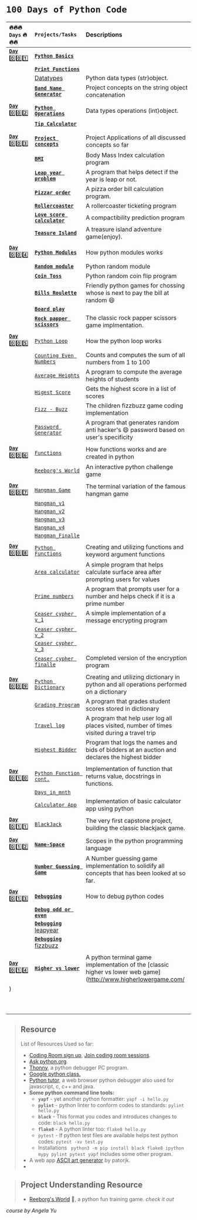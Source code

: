 # `100 Days of Python Code`

|   :fire::fire::fire:  `Days`    :fire::fire::fire:            |       `Projects/Tasks`             |                    Descriptions                            |
| :--------------------------------------- | :------------------------------- | :--------------------------------------------------------- |
| [**`Day`** :zero::zero::one:](Day1of100)|[**`Python Basics`**](Day1of100/data_type.py)|       |
|          | [**`Print Functions`**](Day1of100/print.py)  |            |
|   | [Datatypes](Day1of100/data_type.py)  | Python data types (str)object.  |
|           |[**`Band Name Generator`**](Day1of100/bandname_generator.py)|  Project concepts on the string object concatenation    |
||||
| [**`Day`** :zero::zero::two:](Day2of100/) | [**`Python Operations`**](Day2of100/operations.py)| Data types operations (int)object.    |
|       | [**`Tip Calculator`**](Day2of100/tip_calculator.py)|                 |
|       |                               |                               |
||||
| [**`Day`** :zero::zero::three:](Day3of100/)  |[**`Project concepts`**](Day3of100/)  | Project Applications of all discussed concepts so far  |
|     | [**`BMI`**](Day3of100/BMIv2.py) | Body Mass Index calculation program    |
|   | [**`Leap year problem`**](Day3of100/leapyear_problem.py)  | A program that helps detect if the year is leap or not.  |
|   | [**`Pizzar order`**](Day3of100/pizzar_order.py)  | A pizza order bill calculation program.  |
|   | [**`Rollercoaster`**](Day3of100/rollercoaster.py)  | A rollercoaster ticketing program  |
|   |  [**`Love score calculator`**]() | A compactibility prediction program  |
|   | [**`Teasure Island`**](Day3of100/treasure_island.py)  | A treasure island adventure game(enjoy).  |
||||
| [**`Day`** :zero::zero::four:](Day4of100/)   |    [**`Python Modules`**](Day4of100/my_module.py)| How python modules works   |
|       |   [**`Random module`**](Day4of100/random_mod.py) | Python random module  |
|   | [**`Coin Toss`**](Day4of100/coin_toss.py)  | Python random coin flip program  |
|   | [**`Bills Roulette`**](Day4of100/bills_roulette.py)  | Friendly python games for chossing whose is next to pay the bill at random :smile:  |
|   | [**`Board play`**](Day4of100/board_play.py)  |  |
|   | [**`Rock papper scissors`**](Day4of100/rock_papper_scissors.py)|The classic rock papper scissors game implmentation.  |
||||
| [**`Day`** :zero::zero::five:](Day5of100/)  |  [`Python Loop`](Day5of100/loops.py)  |   How the python loop works   |
|   | [`Counting Even Numbers`](Day5of100/count_evens.py)  |  Counts and computes the sum of all numbers from 1 to 100   |
|       | [`Average Heights`](Day5of100/avrg_heights.py)  |  A program to compute the average heights of students |
|       |   [`Higest Score`](Day5of100/highest_score.py)  |  Gets the highest score in a list of scores|
|       |   [`Fizz - Buzz`](Day5of100/fizzbuzz.py)| The children fizzbuzz game coding implementation  |
|       | [`Password Generator`](Day5of100/py_password_generator.py)  | A program that generates random anti hacker's :smile: password based on user's specificity|
|                   |                           |                                |
| [**`Day`** :zero::zero::six:](Day6of100/)  |  [`Functions`](Day6of100/functions.py)   |  How functions works and are created in python  |
|               |   [`Reeborg's World`](Day6of100/reeborgs_world.md)    |     An interactive python challenge game    |
|                   |                           |                               |
| [**`Day`** :zero::zero::seven:](Day7of100/)  |    [`Hangman Game`](Day7of100/)            | The terminal variation of the famous hangman game  |
|               |    [`Hangman_v1`](Day7of100/hangman_one.py)       |                                          |
|               |   [`Hangman_v2`](Day7of100/hangman_two.py)        |                                          |
|               |  [`Hangman_v3`](Day7of100/hangman_three.py)       |                                          |
|               |   [`Hangman_v4`](Day7of100/hangman_four.py)       |                                          |
|               |   [`Hangman_Finalle`](Day7of100/hangman_five.py)       |                                          |
|               |                                                   |                                          |     
| [**`Day`** :zero::zero::eight:](Day8of100/)  |[`Python Functions`](Day8of100/functions.py)| Creating and utilizing functions and keyword argument functions     |
|       | [`Area calculator`](Day8of100/area_calculator.py)  | A simple program that helps calculate surface area after prompting users for values |
|       | [`Prime numbers`](Day8of100/prime_numbers.py)  |  A program that prompts user for a number and helps check if it is a prime number  |
|       | [`Ceaser cypher v_1`](Day8of100/ceaser_cypher.py) | A simple implementation of a message encrypting program |
|       | [`Ceaser cypher v_2`](Day8of100/ceaser_cypher_2.py)  ||
|       | [`Ceaser cypher v_3`](Day8of100/ceaser_cypher_3.py)  ||
|       | [`Ceaser cypher finalle`](Day8of100/ceaser_de_cypher_finale.py)  |  Completed version of the encryption program  |
||||
|[**`Day`** :zero::zero::nine:](Day9of100) | [`Python Dictionary`](Day9of100/dictionary.py) |Creating and utilizing dictionary in python and all operations performed on a dictionary |
|       |[`Grading Program`](Day9of100/grading_program.py)  |A program that grades student scores stored in dictionary|
|       |[`Travel log`](Day9of100/travel_log.py)  | A program that help user log all places visited, number of times visited during a travel trip|
|   | [`Highest Bidder`](Day9of100/highest_bidder.py)|  Program that logs the names and bids of bidders at an auction and declares the highest bidder  |
||||
| [**`Day`** :zero::one::zero:](Day10of100/ )  | [`Python Function cont.`](Day10_of_100/function_cont.py )  | Implementation of function that returns value, docstrings in functions. |
|   | [`Days_in_mnth`](Day10_of_100/days_in_mth.py)  |   |
|   | [`Calculator App`](Day10_of_100/calculator.py)| Implementation of basic calculator app using python  |
||||
|  [**`Day`** :zero::one::one:](Day11_of_100/) | [`BlackJack`](Day11_of_100/black_jack.py) | The very first capstone project, building the classic blackjack game. |
|   |   ||
| [**`Day`** :zero::one::two:]()  |  [**`Name-Space`**](Day12_of_100/namespace.py)| Scopes in the python programming language   |
|   | [**`Number Guessing Game`**](Day12_of_100/number_guessing_game.py )| A Number guessing game implementation to solidify all concepts that has been looked at so far. |
||||
| [**`Day`** :zero::one::three:](Day13_of_100/)  | [**`Debugging`**](Day13_of_100/debugging.py)|  How to debug python codes   |
|   | [**`Debug odd or even`**](Day13_of_100/debug_odd_or_even.py)  |   |
|   | [**`Debugging`**](Day13_of_100/debug_leapyear.py) [leapyear](Day3of100/leapyear_problem.py)  ||
|   | [**`Debugging`**](Day13_of_100/debug_fizzbuzz.py) [fizzbuzz](Day5of100/fizzbuzz.py/) |   |
||||
|[**`Day`** :zero::one::four:](Day14_of_100/) | [**`Higher vs lower`**](Day14_of_100/higher_vs_lower_game.py) | A python terminal game implementation of the [classic higher vs lower web game](http://www.higherlowergame.com/
) |
||||
||||
||||
||||
||||
||||
||||
||||
||||



> ## Resource
> List of Resources Used so far:  
> - [Coding Room sign up](https://app.codingrooms.com/), [Join coding room sessions](https://app.codingrooms.com/management/courses/join-by-code/4J6slZE6).  
> - [Ask python.org](https://www.askpython.com/).  
> - [Thonny](https://thonny.org/), a python debugger PC program.  
> - [Google python class.](https://developers.google.com/edu/python/)  
> - [Python tutor](https://pythontutor.com), a web browser python debugger also used for javascript, c, c++ and java.  
> - **Some python command line tools:**  
>   - **`yapf`** - yet another python formatter: `yapf -i hello.py`  
>   - **`pylint`** - python linter to conform codes to standards: `pylint hello.py`  
>   - **`black`**  - This format you codes and introduces changes to code: `black hello.py`
>   - **`flake8`**  - A python linter too: `flake8 hello.py`
>   - `pytest` - If python test files are available helps test python codes: `pytest -xv test.py`  
>   - Installations ` python3 -m pip install black flake8 ipython mypy pylint pytest yapf` includes some other program.  
> - A web app [ASCII art generator](http://patorjk.com/software/taag/#p=display&f=Graffiti&t=Type%20Something%20) by patorjk.  
> - 



> ## Project Understanding Resource
> - [Reeborg's World](https://reeborg.ca/reeborg.html?lang=en&mode=python&menu=worlds%2Fmenus%2Freeborg_intro_en.json&name=Alone&url=worlds%2Ftutorial_en%2Falone.json) :robot:, a python fun training game. *check it out*  
> 






*course by Angela Yu*

